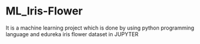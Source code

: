 # ML_Iris-Flower
It is a machine learning project which is done by using python programming language and edureka iris flower dataset in JUPYTER
